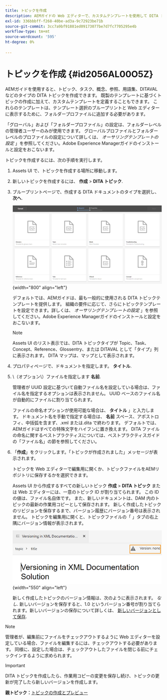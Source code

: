 ```yaml
---
title: トピックを作成
description: AEMガイドの Web エディターで、カスタムテンプレートを使用して DITA トピックのタイプを作成する方法を説明します。
exl-id: 336bbbff-f268-40be-ad3a-9c72923be71b
source-git-commit: 3cc7a9bf91881ed09173077be7d7fc7705295e4b
workflow-type: tm+mt
source-wordcount: '595'
ht-degree: 0%

---
```


# トピックを作成 {#id2056AL00O5Z}

AEMガイドを使用すると、トピック、タスク、概念、参照、用語集、DITAVAL などのタイプの DITA トピックを作成できます。 既製のテンプレートに基づくトピックの作成に加えて、カスタムテンプレートを定義することもできます。 これらのテンプレートは、テンプレート選択のブループリントと Web エディターに表示するために、フォルダープロファイルに追加する必要があります。

「グローバル」および「フォルダープロファイル」の設定は、フォルダーレベルの管理者ユーザーのみが使用できます。 グローバルプロファイルとフォルダーレベルのプロファイルの設定について詳しくは、 *オーサリングテンプレートの設定* 」を参照してください。Adobe Experience Managerガイドのインストールと設定をおこないます。

トピックを作成するには、次の手順を実行します。

1. Assets UI で、トピックを作成する場所に移動します。

1. 新しいトピックを作成するには、 **作成** \> **DITA トピック**.

1. ブループリントページで、作成する DITA ドキュメントのタイプを選択し、 **次へ**.

   ![](images/create_dita_topic.png){width="800" align="left"}

   デフォルトでは、AEMガイドは、最も一般的に使用される DITA トピックテンプレートを提供します。 組織の要件に応じて、さらにトピックテンプレートを設定できます。詳しくは、 *オーサリングテンプレートの設定* 」を参照してください。Adobe Experience Managerガイドのインストールと設定をおこないます。

   >[!NOTE]
   >
   > Assets UI のリスト表示では、DITA トピックタイプが Topic、Task、Concept、Reference、Glossentry、または DITAVAL として「タイプ」列に表示されます。 DITA マップは、マップとして表示されます。

1. プロパティページで、ドキュメントを指定します。 **タイトル**.

1. \（オプション\）ファイルを指定します **名前**.

   管理者が UUID 設定に基づいて自動ファイル名を設定している場合は、ファイル名を指定するオプションは表示されません。 UUID ベースのファイル名が自動的にファイルに割り当てられます。

   ファイルの命名オプションが使用可能な場合は、 **タイトル** 」と入力します。 ドキュメント名を手動で指定する場合は、 **名前** スペース、アポストロフィ、中括弧を含まず、.xml または.dita で終わります。 デフォルトでは、AEMガイドはすべての特殊文字をハイフンに置き換えます。 DITA ファイルの命名に関するベストプラクティスについては、ベストプラクティスガイドの「ファイル名」の節を参照してください。

1. 「**作成**」をクリックします。「トピックが作成されました」メッセージが表示されます。

   トピックを Web エディターで編集用に開くか、トピックファイルをAEMリポジトリに保存するかを選択できます。

   Assets UI から作成するすべての新しいトピック **作成** \> **DITA トピック** または Web エディターには、一意のトピック ID が割り当てられます。 この ID の値は、ファイル名自体です。 また、新しいドキュメントは、DAM 内のトピックの最新の作業用コピーとして保存されます。 新しく作成したトピックのリビジョンを保存するまで、バージョン履歴にバージョン番号は表示されません。 トピックを編集用に開くと、トピックファイルの「 」タブの右上隅にバージョン情報が表示されます。

   ![](images/topic-version-none_cs.png){width="550" align="left"}

   新しく作成したトピックのバージョン情報は、次のように表示されます。 *なし*. 新しいバージョンを保存すると、1.0 というバージョン番号が割り当てられます。新しいバージョンの保存について詳しくは、 [新しいバージョンとして保存](web-editor-features.md#save-as-new-version-id209ME400GXA).


>[!NOTE]
>
> 管理者が、編集前にファイルをチェックアウトするように Web エディターを設定している場合、ファイルを編集するには、チェックアウトする必要があります。 同様に、設定した場合は、チェックアウトしたファイルを閉じる前にチェックインするように求められます。

>[!IMPORTANT]
>
> DITA トピックを作成したら、作業用コピーの変更を保存し続け、トピックの更新が完了したら新しいバージョンを作成します。

**親トピック：**[&#x200B;トピックの作成とプレビュー](create-preview-topics.md)

